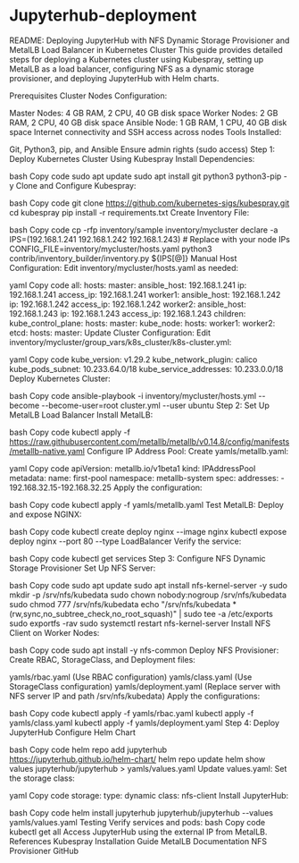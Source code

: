 # Jupyterhub-deployment
README: Deploying JupyterHub with NFS Dynamic Storage Provisioner and MetalLB Load Balancer in Kubernetes Cluster
This guide provides detailed steps for deploying a Kubernetes cluster using Kubespray, setting up MetalLB as a load balancer, configuring NFS as a dynamic storage provisioner, and deploying JupyterHub with Helm charts.

Prerequisites
Cluster Nodes Configuration:

Master Nodes: 4 GB RAM, 2 CPU, 40 GB disk space
Worker Nodes: 2 GB RAM, 2 CPU, 40 GB disk space
Ansible Node: 1 GB RAM, 1 CPU, 40 GB disk space
Internet connectivity and SSH access across nodes
Tools Installed:

Git, Python3, pip, and Ansible
Ensure admin rights (sudo access)
Step 1: Deploy Kubernetes Cluster Using Kubespray
Install Dependencies:

bash
Copy code
sudo apt update
sudo apt install git python3 python3-pip -y
Clone and Configure Kubespray:

bash
Copy code
git clone https://github.com/kubernetes-sigs/kubespray.git
cd kubespray
pip install -r requirements.txt
Create Inventory File:

bash
Copy code
cp -rfp inventory/sample inventory/mycluster
declare -a IPS=(192.168.1.241 192.168.1.242 192.168.1.243) # Replace with your node IPs
CONFIG_FILE=inventory/mycluster/hosts.yaml python3 contrib/inventory_builder/inventory.py ${IPS[@]}
Manual Host Configuration: Edit inventory/mycluster/hosts.yaml as needed:

yaml
Copy code
all:
  hosts:
    master:
      ansible_host: 192.168.1.241
      ip: 192.168.1.241
      access_ip: 192.168.1.241
    worker1:
      ansible_host: 192.168.1.242
      ip: 192.168.1.242
      access_ip: 192.168.1.242
    worker2:
      ansible_host: 192.168.1.243
      ip: 192.168.1.243
      access_ip: 192.168.1.243
  children:
    kube_control_plane:
      hosts:
        master:
    kube_node:
      hosts:
        worker1:
        worker2:
    etcd:
      hosts:
        master:
Update Cluster Configuration: Edit inventory/mycluster/group_vars/k8s_cluster/k8s-cluster.yml:

yaml
Copy code
kube_version: v1.29.2
kube_network_plugin: calico
kube_pods_subnet: 10.233.64.0/18
kube_service_addresses: 10.233.0.0/18
Deploy Kubernetes Cluster:

bash
Copy code
ansible-playbook -i inventory/mycluster/hosts.yml --become --become-user=root cluster.yml --user ubuntu
Step 2: Set Up MetalLB Load Balancer
Install MetalLB:

bash
Copy code
kubectl apply -f https://raw.githubusercontent.com/metallb/metallb/v0.14.8/config/manifests/metallb-native.yaml
Configure IP Address Pool: Create yamls/metallb.yaml:

yaml
Copy code
apiVersion: metallb.io/v1beta1
kind: IPAddressPool
metadata:
  name: first-pool
  namespace: metallb-system
spec:
  addresses:
    - 192.168.32.15-192.168.32.25
Apply the configuration:

bash
Copy code
kubectl apply -f yamls/metallb.yaml
Test MetalLB: Deploy and expose NGINX:

bash
Copy code
kubectl create deploy nginx --image nginx
kubectl expose deploy nginx --port 80 --type LoadBalancer
Verify the service:

bash
Copy code
kubectl get services
Step 3: Configure NFS Dynamic Storage Provisioner
Set Up NFS Server:

bash
Copy code
sudo apt update
sudo apt install nfs-kernel-server -y
sudo mkdir -p /srv/nfs/kubedata
sudo chown nobody:nogroup /srv/nfs/kubedata
sudo chmod 777 /srv/nfs/kubedata
echo "/srv/nfs/kubedata *(rw,sync,no_subtree_check,no_root_squash)" | sudo tee -a /etc/exports
sudo exportfs -rav
sudo systemctl restart nfs-kernel-server
Install NFS Client on Worker Nodes:

bash
Copy code
sudo apt install -y nfs-common
Deploy NFS Provisioner: Create RBAC, StorageClass, and Deployment files:

yamls/rbac.yaml (Use RBAC configuration)
yamls/class.yaml (Use StorageClass configuration)
yamls/deployment.yaml (Replace server with NFS server IP and path /srv/nfs/kubedata)
Apply the configurations:

bash
Copy code
kubectl apply -f yamls/rbac.yaml
kubectl apply -f yamls/class.yaml
kubectl apply -f yamls/deployment.yaml
Step 4: Deploy JupyterHub
Configure Helm Chart

bash
Copy code
helm repo add jupyterhub https://jupyterhub.github.io/helm-chart/
helm repo update
helm show values jupyterhub/jupyterhub > yamls/values.yaml
Update values.yaml: Set the storage class:

yaml
Copy code
storage:
  type: dynamic
  class: nfs-client
Install JupyterHub:

bash
Copy code
helm install jupyterhub jupyterhub/jupyterhub --values yamls/values.yaml
Testing
Verify services and pods:
bash
Copy code
kubectl get all
Access JupyterHub using the external IP from MetalLB.
References
Kubespray Installation Guide
MetalLB Documentation
NFS Provisioner GitHub
